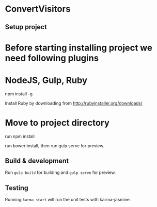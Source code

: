 # ConvertVisitors

## Setup project

# Before starting installing project we need following plugins

# NodeJS, Gulp, Ruby

npm install -g <module-name>

Install Ruby by downloading from http://rubyinstaller.org/downloads/

# Move to project directory

run npm install

run bower install, then run gulp serve for preview.

## Build & development

Run `gulp build` for building and `gulp serve` for preview.

## Testing

Running `karma start` will run the unit tests with karma-jasmine.